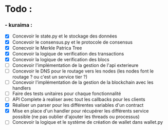# Todo :
### - kuraima :
- [x] Concevoir le state.py et le stockage des données
- [x] Concevoir le consensus.py et le protocole de consensus
- [x] Conecvoir le Merkle Patrica Tree
- [x] Concevoir la logique de verification des transactions
- [x] Concevoir la logique de verification des blocs
- [ ] Concevoir l'implémentation de la gestion de l'api exterieure
- [ ] Concevoir le DNS pour le routage vers les nodes (les nodes font le routage ? ou c'est un service tier ?)
- [ ] Concevoir l'implémentation de la gestion de la blockchain avec les handlers
- [ ] Faire des tests unitaires pour chaque fonctionnalité
- [ ] API Complete à realiser avec tout les callbacks pour les clients
- [x] Réaliser un parser pour les différentes variables d'un contract
- [x] Mise en place d'un handler pour récupérer les différents service possible (ne pas oublier d'ajouter les threads ou processus)
- [ ] Concevoir la logique et le système de création de wallet dans wallet.py
